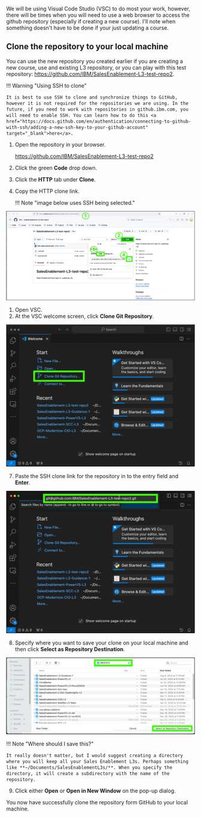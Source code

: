 We will be using Visual Code Studio (VSC) to do most your work, however, there will be times when you will need to use a web browser to access the github repository (especially if creating a new course). I'll note when something doesn't have to be done if your just updating a course.

## Clone the repository to your local machine

You can use the new repository you created earlier if you are creating a new course, use and existing L3 repository, or you can play with this test repository: <a href="https://github.com/IBM/SalesEnablement-L3-test-repo2" target="_blank">https://github.com/IBM/SalesEnablement-L3-test-repo2</a>.

!!! Warning "Using SSH to clone"

    It is best to use SSH to clone and synchronize things to GitHub, however it is not required for the repositories we are using. In the future, if you need to work with repositories in github.ibm.com, you will need to enable SSH. You can learn how to do this <a href="https://docs.github.com/en/authentication/connecting-to-github-with-ssh/adding-a-new-ssh-key-to-your-github-account" target="_blank">here</a>.


1. Open the repository in your browser.

    <a href="https://github.com/IBM/SalesEnablement-L3-test-repo2" target="_blank">https://github.com/IBM/SalesEnablement-L3-test-repo2</a>

2. Click the green **Code** drop down.
3. Click the **HTTP** tab under **Clone**. 
4. Copy the HTTP clone link.

   !!! Note "image below uses SSH being selected."

![](_attachments/GetCloneLink.png)

1. Open VSC.
2. At the VSC welcome screen, click **Clone Git Repository**.

![](_attachments/VSC-Welcome.png)

7. Paste the SSH clone link for the repository in to the entry field and **Enter**.

![](_attachments/VSC-Clone.png)

8. Specify where you want to save your clone on your local machine and then click **Select as Repository Destination**.

![](_attachments/VSC-cloneRepoSave.png)

!!! Note "Where should I save this?"

    It really doesn't matter, but I would suggest creating a directory where you will keep all your Sales Enablement L3s. Perhaps something like **~/Documents/SalesEnablementL3s/**. When you specify the directory, it will create a subdirectory with the name of the repository.

9. Click either **Open** or **Open in New Window** on the pop-up dialog.

You now have successfully clone the repository form GitHub to your local machine.







